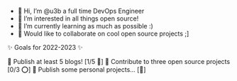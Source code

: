 - 👋 Hi, I’m @u3b a full time DevOps Engineer
- 👀 I’m interested in all things open source!
- 🌱 I’m currently learning as much as possible :)
- 💞️ Would like to collaborate on cool open source projects ;]

✨ Goals for 2022-2023 ✨

🎯 Publish at least 5 blogs! [1/5 🔋]
🎯 Contribute to three open source projects [0/3 ⭕]
🎯 Publish some personal projects... [🤔]